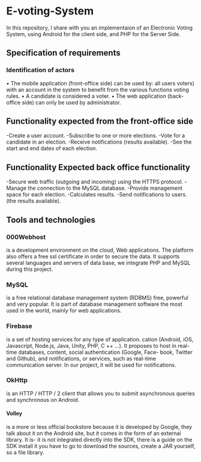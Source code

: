 # E-voting-System
In this repository, I share with you an implementaion of an Electronic Voting System, using Android for the client side, and PHP for the Server Side.


## Specification of requirements
### Identification of actors

• The mobile application (front-office side) can be used by: all users
voters) with an account in the system to benefit from the various functions
voting rules.
• A candidate is considered a voter.
• The web application (back-office side) can only be used by administrator.

## Functionality expected from the front-office side
-Create a user account.
-Subscribe to one or more elections.
-Vote for a candidate in an election.
-Receive notifications (results available).
-See the start and end dates of each election.


## Functionality Expected back office functionality

-Secure web traffic (outgoing and incoming) using the HTTPS protocol.
-Manage the connection to the MySQL database.
-Provide management space for each election.
-Calculates results.
-Send notifications to users. (the results available).



## Tools and technologies
### 000Webhost
is a development environment on the cloud,
Web applications. The platform also offers a free ssl certificate in order to secure
the data. It supports several languages ​​and servers of data base, we integrate
PHP and MySQL during this project.


### MySQL 
is a free relational database management system (RDBMS)
free, powerful and very popular. It is part of database management software
the most used in the world, mainly for web applications.

### Firebase
is a set of hosting services for any type of application.
cation (Android, iOS, Javascript, Node.js, Java, Unity, PHP, C ++ ...). It proposes to host
in real-time databases, content, social authentication (Google, Face-
book, Twitter and Github), and notifications, or services, such as
real-time communication server. In our project, it will be used for notifications.

### OkHttp
is an HTTP / HTTP / 2 client that allows you to submit asynchronous queries and
synchronous on Android.

#### Volley 
is a more or less official bookstore because it is developed by Google, they
talk about it on the Android site, but it comes in the form of an external library. It is-
it is not integrated directly into the SDK, there is a guide on the SDK
install it you have to go to download the sources, create a JAR yourself, so a file library.
